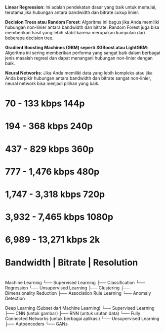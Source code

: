 **Linear Regression**: Ini adalah pendekatan dasar yang baik untuk memulai, terutama jika hubungan antara bandwidth dan bitrate cukup linier.

**Decision Trees atau Random Forest**: Algoritma ini bagus jika Anda memiliki hubungan non-linier antara bandwidth dan bitrate. Random Forest juga bisa memberikan hasil yang lebih stabil karena merupakan kumpulan dari beberapa decision tree.

**Gradient Boosting Machines (GBM) seperti XGBoost atau LightGBM**: Algoritma ini sering memberikan performa yang sangat baik dalam berbagai jenis masalah regresi dan dapat menangani hubungan non-linier dengan baik.

**Neural Networks**: Jika Anda memiliki data yang lebih kompleks atau jika Anda berpikir hubungan antara bandwidth dan bitrate sangat non-linier, neural network bisa menjadi pilihan yang baik.

# 70 - 133 kbps 144p

# 194 - 368 kbps 240p

# 437 - 829 kbps 360p

# 777 - 1,476 kbps 480p

# 1,747 - 3,318 kbps 720p

# 3,932 - 7,465 kbps 1080p

# 6,989 - 13,271 kbps 2k

# Bandwidth | Bitrate | Resolution

#

#
Machine Learning
└── Supervised Learning
    ├── Classification
    └── Regression
└── Unsupervised Learning
    ├── Clustering
    ├── Dimensionality Reduction
    ├── Association Rule Learning
    └── Anomaly Detection

Deep Learning (Subset dari Machine Learning)
└── Supervised Learning
    ├── CNN (untuk gambar)
    ├── RNN (untuk urutan data)
    └── Fully Connected Networks (untuk berbagai aplikasi)
└── Unsupervised Learning
    ├── Autoencoders
    └── GANs




